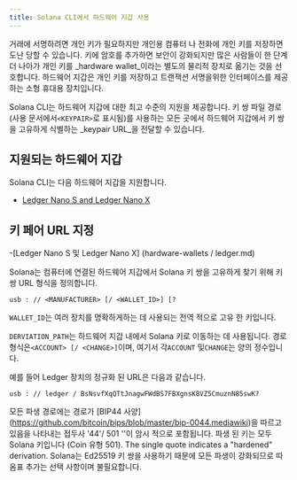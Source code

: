 ```yaml
---
title: Solana CLI에서 하드웨어 지갑 사용
---
```


거래에 서명하려면 개인 키가 필요하지만 개인용 컴퓨터 나 전화에 개인 키를 저장하면 도난 당할 수 있습니다. 키에 암호를 추가하면 보안이 강화되지만 많은 사람들이 한 단계 더 나아가 개인 키를 _hardware wallet_이라는 별도의 물리적 장치로 옮기는 것을 선호합니다. 하드웨어 지갑은 개인 키를 저장하고 트랜잭션 서명을위한 인터페이스를 제공하는 소형 휴대용 장치입니다.

Solana CLI는 하드웨어 지갑에 대한 최고 수준의 지원을 제공합니다. 키 쌍 파일 경로 (사용 문서에서`<KEYPAIR>`로 표시됨)를 사용하는 모든 곳에서 하드웨어 지갑에서 키 쌍을 고유하게 식별하는 _keypair URL_을 전달할 수 있습니다.

## 지원되는 하드웨어 지갑

Solana CLI는 다음 하드웨어 지갑을 지원합니다.

- [Ledger Nano S and Ledger Nano X](hardware-wallets/ledger.md)

## 키 페어 URL 지정

-\[Ledger Nano S 및 Ledger Nano X\] (hardware-wallets / ledger.md)

Solana는 컴퓨터에 연결된 하드웨어 지갑에서 Solana 키 쌍을 고유하게 찾기 위해 키 쌍 URL 형식을 정의합니다.

```text
usb : // <MANUFACTURER> [/ <WALLET_ID>] [?
```

`WALLET_ID`는 여러 장치를 명확하게하는 데 사용되는 전역 적으로 고유 한 키입니다.

`DERVIATION_PATH`는 하드웨어 지갑 내에서 Solana 키로 이동하는 데 사용됩니다. 경로 형식은`<ACCOUNT> [/ <CHANGE>]`이며, 여기서 각`ACCOUNT` 및`CHANGE`는 양의 정수입니다.

예를 들어 Ledger 장치의 정규화 된 URL은 다음과 같습니다.

```text
usb : // ledger / BsNsvfXqQTtJnagwFWdBS7FBXgnsK8VZ5CmuznN85swK?
```

모든 파생 경로에는 경로가 \[BIP44 사양\] (https://github.com/bitcoin/bips/blob/master/bip-0044.mediawiki)을 따르고 있음을 나타내는 접두사 '44'/ 501 ''이 암시 적으로 포함됩니다. 파생 된 키는 모두 Solana 키입니다 (Coin 유형 501). The single quote indicates a "hardened" derivation. Solana는 Ed25519 키 쌍을 사용하기 때문에 모든 파생이 강화되므로 따옴표 추가는 선택 사항이며 불필요합니다.
